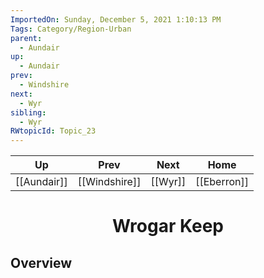 ```yaml
---
ImportedOn: Sunday, December 5, 2021 1:10:13 PM
Tags: Category/Region-Urban
parent:
  - Aundair
up:
  - Aundair
prev:
  - Windshire
next:
  - Wyr
sibling:
  - Wyr
RWtopicId: Topic_23
---
```


| Up | Prev | Next | Home |
|----|------|------|------|
| [[Aundair]] | [[Windshire]] | [[Wyr]] | [[Eberron]] |

# <center>Wrogar Keep</center>

## Overview
